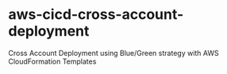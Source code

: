 # aws-cicd-cross-account-deployment
Cross Account Deployment using Blue/Green strategy with AWS CloudFormation Templates
